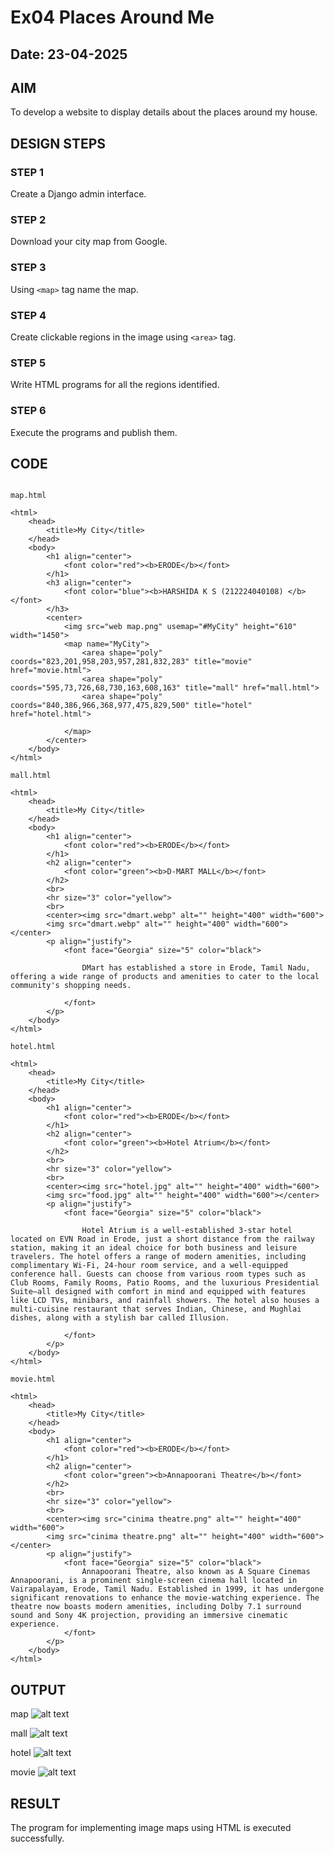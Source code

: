 # Ex04 Places Around Me
## Date: 23-04-2025

## AIM
To develop a website to display details about the places around my house.

## DESIGN STEPS

### STEP 1
Create a Django admin interface.

### STEP 2
Download your city map from Google.

### STEP 3
Using ```<map>``` tag name the map.

### STEP 4
Create clickable regions in the image using ```<area>``` tag.

### STEP 5
Write HTML programs for all the regions identified.

### STEP 6
Execute the programs and publish them.

## CODE
```

map.html

<html>
    <head>
        <title>My City</title>
    </head>
    <body>
        <h1 align="center">
            <font color="red"><b>ERODE</b></font>
        </h1>
        <h3 align="center">
            <font color="blue"><b>HARSHIDA K S (212224040108) </b></font>
        </h3>
        <center>
            <img src="web map.png" usemap="#MyCity" height="610" width="1450">
            <map name="MyCity">
                <area shape="poly" coords="823,201,958,203,957,281,832,283" title="movie" href="movie.html">
                <area shape="poly" coords="595,73,726,68,730,163,608,163" title="mall" href="mall.html">
                <area shape="poly" coords="840,386,966,368,977,475,829,500" title="hotel" href="hotel.html">
    
            </map>
        </center>  
    </body>
</html>

mall.html

<html>
    <head>
        <title>My City</title>
    </head>
    <body>
        <h1 align="center">
            <font color="red"><b>ERODE</b></font>
        </h1>
        <h2 align="center">
            <font color="green"><b>D-MART MALL</b></font>
        </h2>
        <br>
        <hr size="3" color="yellow">
        <br>
        <center><img src="dmart.webp" alt="" height="400" width="600">
        <img src="dmart.webp" alt="" height="400" width="600"></center>
        <p align="justify">
            <font face="Georgia" size="5" color="black">
                
                DMart has established a store in Erode, Tamil Nadu, offering a wide range of products and amenities to cater to the local community's shopping needs.
                
            </font>
        </p>
    </body>
</html>

hotel.html

<html>
    <head>
        <title>My City</title>
    </head>
    <body>
        <h1 align="center">
            <font color="red"><b>ERODE</b></font>
        </h1>
        <h2 align="center">
            <font color="green"><b>Hotel Atrium</b></font>
        </h2>
        <br>
        <hr size="3" color="yellow">
        <br>
        <center><img src="hotel.jpg" alt="" height="400" width="600">
        <img src="food.jpg" alt="" height="400" width="600"></center>
        <p align="justify">
            <font face="Georgia" size="5" color="black">
                
                Hotel Atrium is a well-established 3-star hotel located on EVN Road in Erode, just a short distance from the railway station, making it an ideal choice for both business and leisure travelers. The hotel offers a range of modern amenities, including complimentary Wi-Fi, 24-hour room service, and a well-equipped conference hall. Guests can choose from various room types such as Club Rooms, Family Rooms, Patio Rooms, and the luxurious Presidential Suite—all designed with comfort in mind and equipped with features like LCD TVs, minibars, and rainfall showers. The hotel also houses a multi-cuisine restaurant that serves Indian, Chinese, and Mughlai dishes, along with a stylish bar called Illusion.
                
            </font>
        </p>
    </body>
</html>

movie.html

<html>
    <head>
        <title>My City</title>
    </head>
    <body>
        <h1 align="center">
            <font color="red"><b>ERODE</b></font>
        </h1>
        <h2 align="center">
            <font color="green"><b>Annapoorani Theatre</b></font>
        </h2>
        <br>
        <hr size="3" color="yellow">
        <br>
        <center><img src="cinima theatre.png" alt="" height="400" width="600">
        <img src="cinima theatre.png" alt="" height="400" width="600"></center>
        <p align="justify">
            <font face="Georgia" size="5" color="black">
                Annapoorani Theatre, also known as A Square Cinemas Annapoorani, is a prominent single-screen cinema hall located in Vairapalayam, Erode, Tamil Nadu. Established in 1999, it has undergone significant renovations to enhance the movie-watching experience. The theatre now boasts modern amenities, including Dolby 7.1 surround sound and Sony 4K projection, providing an immersive cinematic experience. ​  
            </font>
        </p>
    </body>
</html>

```


## OUTPUT

map
![alt text](<map op.png>)

mall
![alt text](<mall op.png>)

hotel
![alt text](<hotel op.png>)

movie
![alt text](<movie op.png>)


## RESULT
The program for implementing image maps using HTML is executed successfully.
